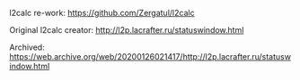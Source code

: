 l2calc re-work:
https://github.com/Zergatul/l2calc

Original l2calc creator:
http://l2p.lacrafter.ru/statuswindow.html

Archived:
https://web.archive.org/web/20200126021417/http://l2p.lacrafter.ru/statuswindow.html

